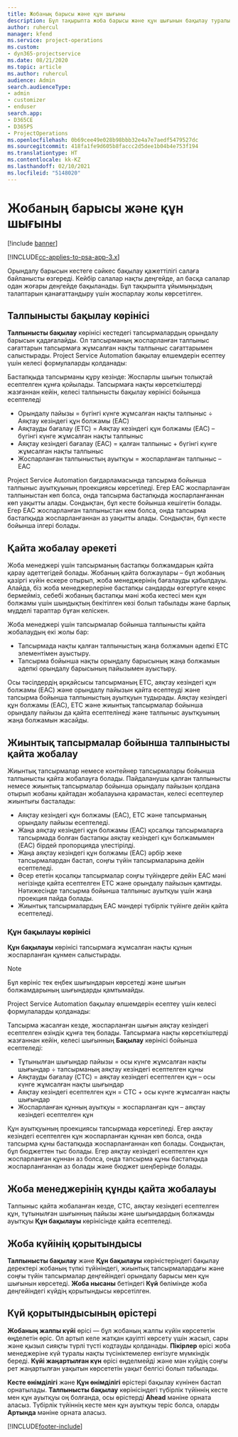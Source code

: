 ```yaml
---
title: Жобаның барысы және құн шығыны
description: Бұл тақырыпта жоба барысы және құн шығынын бақылау туралы ақпарат берілген.
author: ruhercul
manager: kfend
ms.service: project-operations
ms.custom:
- dyn365-projectservice
ms.date: 08/21/2020
ms.topic: article
ms.author: ruhercul
audience: Admin
search.audienceType:
- admin
- customizer
- enduser
search.app:
- D365CE
- D365PS
- ProjectOperations
ms.openlocfilehash: 0b69cee49e028b98bbb32e4a7e7aedf5479527dc
ms.sourcegitcommit: 418fa1fe9d605b8faccc2d5dee1b04b4e753f194
ms.translationtype: HT
ms.contentlocale: kk-KZ
ms.lasthandoff: 02/10/2021
ms.locfileid: "5148020"
---
```

# <a name="project-progress-and-cost-consumption"></a>Жобаның барысы және құн шығыны

[!include [banner](../includes/psa-now-project-operations.md)]

[!INCLUDE[cc-applies-to-psa-app-3.x](../includes/cc-applies-to-psa-app-3x.md)]

Орындалу барысын кестеге сәйкес бақылау қажеттілігі салаға байланысты өзгереді. Кейбір салалар нақты деңгейде, ал басқа салалар одан жоғары деңгейде бақыланады. Бұл тақырыпта ұйымыңыздың талаптарын қанағаттандыру үшін жоспарлау жолы көрсетілген.

## <a name="effort-tracking-view"></a>Талпынысты бақылау көрінісі

**Талпынысты бақылау** көрінісі кестедегі тапсырмалардың орындалу барысын қадағалайды. Ол тапсырманың жоспарланған талпыныс сағаттарын тапсырмаға жұмсалған нақты талпыныс сағаттарымен салыстырады. Project Service Automation бақылау өлшемдерін есептеу үшін келесі формулаларды қолданады:

Бастапқыда тапсырманы құру кезінде: Жоспарлы шығын толықтай есептелген құнға қойылады. Тапсырмаға нақты көрсеткіштерді жазғаннан кейін, келесі талпынысты бақылау көрінісі бойынша есептеледі

- Орындалу пайызы = бүгінгі күнге жұмсалған нақты талпыныс ÷ Аяқтау кезіндегі құн болжамы (EAC) 
- Аяқтауды бағалау (ETC) = Аяқтау кезіндегі құн болжамы (EAC) – бүгінгі күнге жұмсалған нақты талпыныс 
- Аяқтау кезіндегі бағалау (EAC) = қалған талпыныс + бүгінгі күнге жұмсалған нақты талпыныс 
- Жоспарланған талпыныстың ауытқуы = жоспарланған талпыныс – EAC

Project Service Automation бағдарламасында тапсырма бойынша талпыныс ауытқуының проекциясы көрсетіледі. Егер EAC жоспарланған талпыныстан көп болса, онда тапсырма бастапқыда жоспарланғаннан көп уақытты алады. Сондықтан, бұл кесте бойынша кешігетін болады. Егер EAC жоспарланған талпыныстан кем болса, онда тапсырма бастапқыда жоспарланғаннан аз уақытты алады. Сондықтан, бұл кесте бойынша ілгері болады.

## <a name="reprojecting-effort"></a>Қайта жобалау әрекеті

Жоба менеджері үшін тапсырманың бастапқы болжамдарын қайта қарау әдеттегідей болады. Жобаның қайта болжаулары – бұл жобаның қазіргі күйін ескере отырып, жоба менеджерінің бағалауды қабылдауы. Алайда, біз жоба менеджерлеріне бастапқы сандарды өзгертуге кеңес бермейміз, себебі жобаның бастапқы мәні жоба кестесі мен құн болжамы үшін шындықтың бекітілген көзі болып табылады және барлық мүдделі тараптар бұған келіскен.

Жоба менеджері үшін тапсырмалар бойынша талпынысты қайта жобалаудың екі жолы бар:

- Тапсырмада нақты қалған талпыныстың жаңа болжамын әдепкі ETC элементімен ауыстыру. 
- Тапсырма бойынша нақты орындалу барысының жаңа болжамын әдепкі орындалу барысының пайызымен ауыстыру.

Осы тәсілдердің әрқайсысы тапсырманың ETC, аяқтау кезіндегі құн болжамы (EAC) және орындалу пайызын қайта есептеуді және тапсырма бойынша талпыныстың ауытқуын тудырады. Аяқтау кезіндегі құн болжамы (EAC), ETC және жиынтық тапсырмалар бойынша орындалу пайызы да қайта есептелінеді және талпыныс ауытқуының жаңа болжамын жасайды.

## <a name="reprojection-of-effort-on-summary-tasks"></a>Жиынтық тапсырмалар бойынша талпынысты қайта жобалау

Жиынтық тапсырмалар немесе контейнер тапсырмалары бойынша талпынысты қайта жобалауға болады. Пайдаланушы қалған талпынысты немесе жиынтық тапсырмалар бойынша орындалу пайызын қолдана отырып жобаны қайтадан жобалауына қарамастан, келесі есептеулер жиынтығы басталады:

- Аяқтау кезіндегі құн болжамы (EAC), ETC және тапсырманың орындалу пайызы есептеледі.
- Жаңа аяқтау кезіндегі құн болжамы (EAC) қосалқы тапсырмаларға тапсырмада болған бастапқы аяқтау кезіндегі құн болжамымен (EAC) бірдей пропорцияда үлестірілді.
- Жаңа аяқтау кезіндегі құн болжамы (EAC) әрбір жеке тапсырмалардан бастап, соңғы түйін тапсырмаларына дейін есептеледі. 
- Әсер ететін қосалқы тапсырмалар соңғы түйіндерге дейін EAC мәні негізінде қайта есептелген ETC және орындалу пайызын қамтиды. Нәтижесінде тапсырма бойынша талпыныс ауытқуы үшін жаңа проекция пайда болады. 
- Жиынтық тапсырмалардың EAC мәндері түбірлік түйінге дейін қайта есептеледі.

### <a name="cost-tracking-view"></a>Құн бақылауы көрінісі 

**Құн бақылауы** көрінісі тапсырмаға жұмсалған нақты құнын жоспарланған құнмен салыстырады. 

> [!NOTE]
> Бұл көрініс тек еңбек шығындарын көрсетеді және шығын болжамдарының шығындарды қамтымайды. 

Project Service Automation бақылау өлшемдерін есептеу үшін келесі формулаларды қолданады:

Тапсырма жасалған кезде, жоспарланған шығын аяқтау кезіндегі есептелген өзіндік құнға тең болады. Тапсырмаға нақты көрсеткіштерді жазғаннан кейін, келесі шығынның **Бақылау** көрінісі бойынша есептеледі:

 - Тұтынылған шығындар пайызы = осы күнге жұмсалған нақты шығындар ÷ тапсырманың аяқтау кезіндегі есептелген құны
 - Аяқтауды бағалау (CTC) = аяқтау кезіндегі есептелген құн – осы күнге жұмсалған нақты шығындар
 - Аяқтау кезіндегі есептелген құн = СТС + осы күнге жұмсалған нақты шығындар
 - Жоспарланған құнның ауытқуы = жоспарланған құн – аяқтау кезіндегі есептелген құн

Құн ауытқуының проекциясы тапсырмада көрсетіледі. Егер аяқтау кезіндегі есептелген құн жоспарланған құннан көп болса, онда тапсырма құны бастапқыда жоспарланғаннан көп болады. Сондықтан, бұл бюджеттен тыс болады. Егер аяқтау кезіндегі есептелген құн жоспарланған құннан аз болса, онда тапсырма құны бастапқыда жоспарланғаннан аз болады және бюджет шеңберінде болады.

## <a name="project-managers-reprojection-of-cost"></a>Жоба менеджерінің құнды қайта жобалауы

Талпыныс қайта жобаланған кезде, CTC, аяқтау кезіндегі есептелген құн, тұтынылған шығынның пайызы және шығындардың болжамды ауытқуы **Құн бақылауы** көрінісінде қайта есептеледі.

## <a name="project-status-summary"></a>Жоба күйінің қорытындысы

**Талпынысты бақылау** және **Құн бақылауы** көріністеріндегі бақылау деректері жобаның түпкі түйініндегі, жиынтық тапсырмалардағы және соңғы түйін тапсырмалар деңгейіндегі орындалу барысы мен құн шығынын көрсетеді. **Жоба нысаны** бетіндегі **Күй** бөлімінде жоба деңгейіндегі күйдің қорытындысы көрсетілген.

## <a name="status-summary-fields"></a>Күй қорытындысының өрістері

**Жобаның жалпы күйі** өрісі — бұл жобаның жалпы күйін көрсететін өңделетін өріс. Ол артып келе жатқан қауіпті көрсету үшін жасыл, сары және қызыл сияқты түрлі түсті кодтауды қолданады. **Пікірлер** өрісі жоба менеджеріне күй туралы нақты түсініктемелер енгізуге мүмкіндік береді. **Күйі жаңартылған күн** өрісі өңделмейді және мән күйдің соңғы рет жаңартылған уақытын көрсететін уақыт белгісі болып табылады.

**Кесте өнімділігі** және **Құн өнімділігі** өрістері бақылау күнінен бастап орнатылады. **Талпынысты бақылау** көрінісіндегі түбірлік түйіннің кесте мен құн ауытқуы оң болғанда, осы өрістерді **Ahead** мәніне орната аласыз. Түбірлік түйіннің кесте мен құн ауытқуы теріс болса, оларды **Артында** мәніне орната аласыз.


[!INCLUDE[footer-include](../includes/footer-banner.md)]